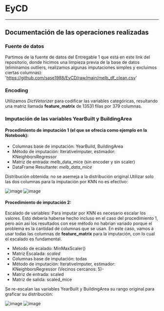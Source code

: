 # EyCD

------

## Documentación de las operaciones realizadas

### Fuente de datos
Partimos de la fuente de datos del Entregable 1 que está en este link del repositorio, donde hicimos una limpieza previa de la base de datos (eliminamos outliers, realizamos algunas imputaciones simples y excluimos ciertas columnas):
'https://github.com/sase1988/EyCD/raw/main/melb_df_clean.csv'

### Encoding
Utilizamos _DictVetorizer_ para codificar las variables categóricas, resultando una matriz llamada **feature_matrix** de 13531 filas por 379 columnas.

### Imputación de las variables YearBuilt y BuildingArea

#### Procedimiento de imputación 1 (el que se ofrecia como ejemplo en la Notebook):

- Columnas base de imputación: YearBuild, BuildingArea
- Método de imputación: IterativeImputer, estimador: KNeighborsRegressor 
- Matriz de entrada: melb_data_mice (sin encoder y sin scaler)
- DataFrame Resultante: _melb_data_mice_


Distribución obtenida: no se asemeja a la distribución original.Utilizar solo las dos columnas para la imputación por KNN no es efectivo:

![image](https://user-images.githubusercontent.com/36776334/123524824-25f8ae80-d6a3-11eb-8f00-8534a9312f91.png)
![image](https://user-images.githubusercontent.com/36776334/123524827-298c3580-d6a3-11eb-9542-03f7caf76fff.png)

#### Procedimiento de imputación 2:

Escalado de variables: Para imputar por KNN es necesario escalar los valores. Esto debería haberse hecho incluso en el caso del procedimiento 1, pero aún asi los resultados con ese método no habrian variado porque el problema es la cantidad de columnas que se usan. En este caso, vamos a usar todas las columnas de **feature_matrix** para la imputación, con lo cual el escalado es fundamental.

- Metodo de ecalado:  MinMaxScaler()
- Matriz Escalada: _scaled_
- Columnas base de imputación: todas
- Método de imputación: IterativeImputer, estimador: KNeighborsRegressor (Vecinos cercanos: 5)- 
- Matriz de entrada: scaled
- Matriz de salida: scaled_mice

Se re-escalan las variables YearBuilt y BuildingArea su rango original para graficar su distribución:

![image](https://user-images.githubusercontent.com/36776334/123525142-124e4780-d6a5-11eb-889e-43042a3d62ab.png)
![image](https://user-images.githubusercontent.com/36776334/123525148-1712fb80-d6a5-11eb-934e-c20873f99b82.png)





